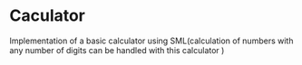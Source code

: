 # Caculator
Implementation of a basic calculator using SML(calculation of numbers with any  number of digits can be handled with this calculator )
